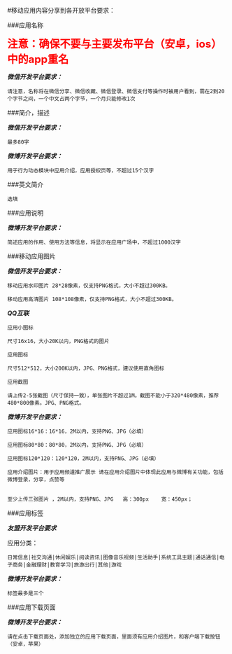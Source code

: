 #移动应用内容分享到各开放平台要求：

###应用名称

**<font color='red' size='5sp' >注意：确保不要与主要发布平台（安卓，ios）中的app重名</font>**

***微信开发平台要求：***

    请注意，名称将在微信分享、微信收藏、微信登录、微信支付等操作时被用户看到，需在2到20个字节之间，一个中文占两个字节，一个月只能修改1次

###简介，描述

***微信开发平台要求：***

    最多80字

***微博开发平台要求：***

    用于行为动态模块中应用介绍，应用授权页等，不超过15个汉字


###英文简介

    选填

###应用说明

***微博开发平台要求：***

    简述应用的作用、使用方法等信息，将显示在应用广场中，不超过1000汉字

###移动应用图片

***微信开发平台要求：***

    移动应用水印图片 28*28像素，仅支持PNG格式，大小不超过300KB。

    移动应用高清图片 108*108像素，仅支持PNG格式，大小不超过300KB。

***QQ互联***

    应用小图标

    尺寸16x16，大小20K以内，PNG格式的图片

    应用图标

    尺寸512*512，大小200K以内，JPG、PNG格式，建议使用直角图标

    应用截图

    请上传2-5张截图（尺寸保持一致），单张图片不超过1M。截图不能小于320*480像素，推荐480*800像素。JPG、PNG格式。


***微博开发平台要求：***

    应用图标16*16：16*16，2M以内，支持PNG、JPG（必填）

    应用图标80*80：80*80，2M以内，支持PNG、JPG（必填）
    
    应用图标120*120：120*120，2M以内，支持PNG、JPG（必填）

    应用介绍图片：用于应用频道推广展示 请在应用介绍图片中体现此应用与微博有关功能，包括微博登录，分享，点赞等


    至少上传三张图片 ，2M以内，支持PNG、JPG   高：300px    宽：450px；
    

###应用标签

***友盟开发平台要求***

应用分类：

    日常信息|社交沟通|休闲娱乐|阅读资讯|图像音乐视频|生活助手|系统工具主题|通话通信|电子商务|金融理财|教育学习|旅游出行|其他|游戏


***微博开发平台要求：***

    标签最多是三个

###应用下载页面

***微博开发平台要求：***

    请在点击下载页面处，添加独立的应用下载页面，里面须有应用介绍图片，和客户端下载按钮（安卓，苹果）
